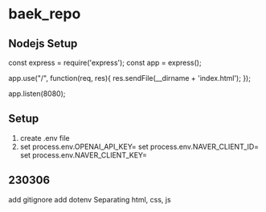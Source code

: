 # baek_repo

## Nodejs Setup

const express = require('express');
const app = express();

app.use("/", function(req, res){
res.sendFile(\_\_dirname + 'index.html');
});

app.listen(8080);

## Setup
1. create .env file
2.  set process.env.OPENAI_API_KEY=
    set process.env.NAVER_CLIENT_ID=
    set process.env.NAVER_CLIENT_KEY=

## 230306

add gitignore
add dotenv
Separating html, css, js
